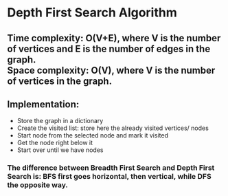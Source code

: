 # Depth First Search Algorithm

<h2>Time complexity: O(V+E), where V is the number of vertices and E is the number of edges in the graph.<br>
Space complexity: O(V), where V is the number of vertices in the graph.</h2>
<h2>Implementation:</h2>
<ul>
    <li>Store the graph in a dictionary</li>
    <li>Create the visited list: store here the already visited vertices/ nodes</li>
    <li>Start node from the selected node and mark it visited</li>
    <li>Get the node right below it</li>
    <li>Start over until we have nodes</li>

</ul>
<h3>The difference between Breadth First Search and Depth First Search is: BFS first goes horizontal, then vertical, while DFS the opposite way.</h3>
    